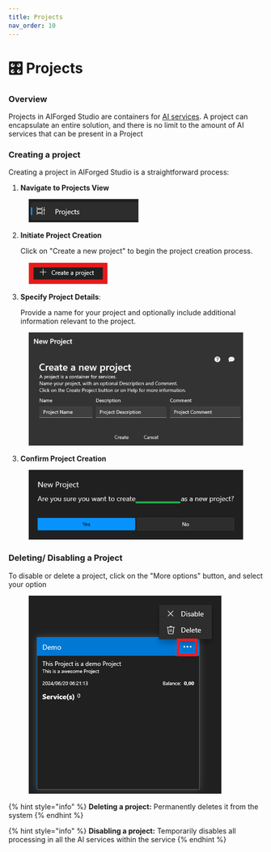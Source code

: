 ```yaml
---
title: Projects
nav_order: 10
---
```


# 🎛️ Projects

### Overview

Projects in AIForged Studio are containers for [AI services](../services/).  A project can encapsulate an entire solution, and there is no limit to the amount of AI services that can be present in a Project

### Creating a project

Creating a project in AIForged Studio is a straightforward process:

1. **Navigate to Projects View**

<figure><img src="../.gitbook/assets/image (3).png" alt=""><figcaption></figcaption></figure>

2.  **Initiate Project Creation**

    Click on "Create a new project" to begin the project creation process.

<figure><img src="../.gitbook/assets/image (4).png" alt=""><figcaption></figcaption></figure>

3.  **Specify Project Details**:&#x20;

    Provide a name for your project and optionally include additional information relevant to the project.

<figure><img src="../.gitbook/assets/image (5).png" alt=""><figcaption></figcaption></figure>

3. **Confirm Project Creation**

<figure><img src="../.gitbook/assets/image (6).png" alt=""><figcaption></figcaption></figure>

### Deleting/ Disabling a Project

To disable or delete a project, click on the "More options" button, and select your option

<figure><img src="../.gitbook/assets/image (7).png" alt=""><figcaption></figcaption></figure>

{% hint style="info" %}
**Deleting a project:** Permanently deletes it from the system
{% endhint %}

{% hint style="info" %}
**Disabling a project:** Temporarily disables all processing in all the AI services within the service
{% endhint %}
